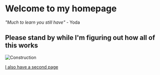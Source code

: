 # Welcome to my homepage


*"Much to learn you still have"* - Yoda


## Please stand by while I'm figuring out how all of this works 

![Construction](https://external-content.duckduckgo.com/iu/?u=https%3A%2F%2Fwww.1888goodwin.com%2Fwp-content%2Fuploads%2F2016%2F09%2FConstruction-Site.jpg&f=1&nofb=1)


[I also have a second page](second_page.md)